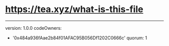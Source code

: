 # https://tea.xyz/what-is-this-file
---
version: 1.0.0
codeOwners:
  - '0x484a936fAae2b84f01AFAC95B056Df1202C0666c'
quorum: 1
